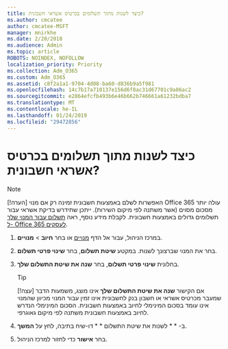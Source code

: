 ```yaml
---
title: כיצד לשנות מתוך תשלומים בכרטיס אשראי חשבונית?
ms.author: cmcatee
author: cmcatee-MSFT
manager: mnirkhe
ms.date: 2/20/2018
ms.audience: Admin
ms.topic: article
ROBOTS: NOINDEX, NOFOLLOW
localization_priority: Priority
ms.collection: Adm_O365
ms.custom: Adm_O365
ms.assetid: c8f2a1a1-9704-4d08-ba60-d836b9a5f981
ms.openlocfilehash: 14c7b17a710137e156d6f8ac31d67701c9a86ac2
ms.sourcegitcommit: e2864efcfb493b6e46b662b746661a61232bdba7
ms.translationtype: MT
ms.contentlocale: he-IL
ms.lasthandoff: 01/24/2019
ms.locfileid: "29472856"
---
```

# <a name="how-do-i-change-from-credit-card-payments-to-invoice"></a>כיצד לשנות מתוך תשלומים בכרטיס אשראי חשבונית?

> [!NOTE]
> [!הערה] האפשרות לשלם באמצעות חשבונית זמינה רק אם מנוי Office 365 עולה יותר מסכום מסוים (אשר משתנה לפי מיקום השירות). ייתכן שתידרש בדיקת אשראי עבור תשלומים גדולים באמצעות חשבונית. לקבלת מידע נוסף, ראה [תשלום עבור המנוי שלך ל- Office 365 לעסקים](https://support.office.com/article/734f4aab-df2d-4e9b-8cb1-691910bde216). 
  
1. במרכז הניהול, עבור אל הדף [מנויים](https://go.microsoft.com/fwlink/p/?linkid=842054) או בחר **חיוב** \> **מנויים**.
    
2. בחר את המנוי שברצונך לשנות. במקטע **שיטת תשלום**, בחר **שינוי פרטי תשלום**.
    
3. בחלונית **שינוי פרטי תשלום**, בחר **שנה את שיטת התשלום שלך**.
    
    > [!TIP]
    > [!עצה] אם הקישור **שנה את שיטת התשלום שלך** אינו מוצג, משמעות הדבר שמעבר מכרטיס אשראי או חשבון בנק לחשבונית אינו זמין עבור המנוי מכיוון שהמנוי אינו עומד בסכום המינימלי לחיוב באמצעות חשבונית. הסכום המינימלי הנדרש לחיוב באמצעות חשבונית משתנה לפי מיקום גאוגרפי. 
  
4. ב- * * לשנות את שיטת התשלום * * דו-שיח בתיבה, לחץ על **המשך**.
    
5. בחר **אישור** כדי לחזור למרכז הניהול. 
    

